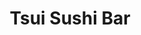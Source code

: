 ---
layout: place
title: Tsui Sushi Bar
permalink: /washington/seattle/tsui-sushi-bar.html
stateAbbr: WA
stateName: Washington
cityName: Seattle
seo:
  type: restaurant
  links: http://www.tsuisushi.com/
place_id: ChIJnQ8RUGkUkFQRcfTGUvZN43w
photos:
  - name: >-
      places/ChIJnQ8RUGkUkFQRcfTGUvZN43w/photos/AeeoHcJxk_NGQ9dHAZGb9wRzqo3-_EyBi0bbNXY_BfNsoQJVqhu0lp1vVoUFBVl3VvcCui--6P2JU3rgDieh4Uj3ujbfs427OEdpo8WIe_DHANMz27ejDt0eZltcOTK2tjJVzVOk3EiZzmYfXPoIDn-iUmgxTS9C5KUwQxR3HURsH3qqwYmyA9_VUCJ7VnqiKteQFkZUXv-eyKHfjfjoR--SN1vQ5N7TkBmh9KyE2uCgDzuOvbo0Sq7Ikorr9mxpFHE3eK2Q0l-fBNUISpHYgsWKHdDiJh7hQBzbo2MoljKM4mdBaA
    widthPx: 1893
    heightPx: 1065
    authorAttributions:
      - displayName: Tsui Sushi Bar
        uri: https://maps.google.com/maps/contrib/115201507669779201372
        photoUri: >-
          https://lh3.googleusercontent.com/a-/ALV-UjX-67WKPHgf-C3ZDpY0zejJYgA8kESl7XYbTHVS9MlMIvjTj43w=s100-p-k-no-mo
    flagContentUri: >-
      https://www.google.com/local/imagery/report/?cb_client=maps_api_places.places_api&image_key=!1e10!2sAF1QipOSc8W8ypjzY1cQ9kJ-7OMmTGIclrb6FZN6zf3E&hl=en-US
    googleMapsUri: >-
      https://www.google.com/maps/place//data=!3m4!1e2!3m2!1sAF1QipOSc8W8ypjzY1cQ9kJ-7OMmTGIclrb6FZN6zf3E!2e10!4m2!3m1!1s0x5490146950110f9d:0x7ce34df652c6f471
  - name: >-
      places/ChIJnQ8RUGkUkFQRcfTGUvZN43w/photos/AeeoHcJKwioOvTK1OhUxrvegLpvpcMXw2s-kqZ9JCwvALZf8fsIgW_8ZQDQ07BJLC2M6mj_l79yM2UBqQ7QHs70wOvLRsw_fuEMMTwxMaRGFr5eWbDNk5OpYMhMZqipBMceuIKbbMBD_nkDKVZQfTCFWDpAfSiaMAK8VhM4Mhoy6hmENc-za7l9OoLQHnj6pH-E4pIvfOJxwcjTYk1lBN1ePkQiZ_ygJaXla-ZPED1pQeRLkqNcB1da9YUHimEaUGGAdG6av69nVS7zElyWSscDkrGfhPEVrFQjq2c_e2WCONlDHRQ
    widthPx: 1440
    heightPx: 810
    authorAttributions:
      - displayName: Tsui Sushi Bar
        uri: https://maps.google.com/maps/contrib/115201507669779201372
        photoUri: >-
          https://lh3.googleusercontent.com/a-/ALV-UjX-67WKPHgf-C3ZDpY0zejJYgA8kESl7XYbTHVS9MlMIvjTj43w=s100-p-k-no-mo
    flagContentUri: >-
      https://www.google.com/local/imagery/report/?cb_client=maps_api_places.places_api&image_key=!1e10!2sAF1QipO9ToTPatloe73NCQFCSmBTPXXRfEObB6npEotS&hl=en-US
    googleMapsUri: >-
      https://www.google.com/maps/place//data=!3m4!1e2!3m2!1sAF1QipO9ToTPatloe73NCQFCSmBTPXXRfEObB6npEotS!2e10!4m2!3m1!1s0x5490146950110f9d:0x7ce34df652c6f471
  - name: >-
      places/ChIJnQ8RUGkUkFQRcfTGUvZN43w/photos/AeeoHcLyRvArYVnQBuOZjMK-NFYX0Cr5cb0b8NxwZ7TRMrygOC1aecrGcsbejAAjxS5P_CGKo8Dvl2RSYr762Cs9w0inwfn7aMyMNar6rakq8BGJ5bR4TBjuZid8CgN1sGGgWk9fTBwX450sAxPDJdXLkqenaFD7x0B-Fq3uFbUZJHOSWJ2vlar3iLY5kpfZ0p8m3Vtfynse4fKZ_EPZtVD-YfEipBOHiyGBTNrZv5ILMkosCoRrC68dxcI49bZD9HRwGnP9U5tZwe1fTFlCPyfgUkLOjhDlod1vDndAyyBoXEsWwg
    widthPx: 4164
    heightPx: 4800
    authorAttributions:
      - displayName: Tsui Sushi Bar
        uri: https://maps.google.com/maps/contrib/115201507669779201372
        photoUri: >-
          https://lh3.googleusercontent.com/a-/ALV-UjX-67WKPHgf-C3ZDpY0zejJYgA8kESl7XYbTHVS9MlMIvjTj43w=s100-p-k-no-mo
    flagContentUri: >-
      https://www.google.com/local/imagery/report/?cb_client=maps_api_places.places_api&image_key=!1e10!2sAF1QipPxZV2XlTr-hzuDjJ3yHU6NpftniYfLxrhKDxXJ&hl=en-US
    googleMapsUri: >-
      https://www.google.com/maps/place//data=!3m4!1e2!3m2!1sAF1QipPxZV2XlTr-hzuDjJ3yHU6NpftniYfLxrhKDxXJ!2e10!4m2!3m1!1s0x5490146950110f9d:0x7ce34df652c6f471
  - name: >-
      places/ChIJnQ8RUGkUkFQRcfTGUvZN43w/photos/AeeoHcLL97_QA724EDvwi-QzLvqjB52HgZMcZyrRRTPaRjllAx2gLE_TjKuCKxiVKAoCNhuqeivke6EESQcZ20Da_FNg4cnKHwI5Dygb72B5piVhUhRo5iGOQBztewbHGAmYL7CfItmlYwnzS-BryLoTtOTA0G8ZjCoTBy5cOiDlqWQBf9MgCGIuN2xxj1BrhNsop0bOeekWq9R-DbA7dlr-1Ulh5yu_5pl0GA04pFNDABL75StTItWDOUVQu2AKDFVGFBWup_H70tV_Jf3ds1xFBxqB3IyON_pJHQtoon_cdR1zOw
    widthPx: 3000
    heightPx: 3113
    authorAttributions:
      - displayName: Tsui Sushi Bar
        uri: https://maps.google.com/maps/contrib/115201507669779201372
        photoUri: >-
          https://lh3.googleusercontent.com/a-/ALV-UjX-67WKPHgf-C3ZDpY0zejJYgA8kESl7XYbTHVS9MlMIvjTj43w=s100-p-k-no-mo
    flagContentUri: >-
      https://www.google.com/local/imagery/report/?cb_client=maps_api_places.places_api&image_key=!1e10!2sAF1QipPF63QBn7M_afSJJuKrcHoNzNQwFD-Czfa-z0Dw&hl=en-US
    googleMapsUri: >-
      https://www.google.com/maps/place//data=!3m4!1e2!3m2!1sAF1QipPF63QBn7M_afSJJuKrcHoNzNQwFD-Czfa-z0Dw!2e10!4m2!3m1!1s0x5490146950110f9d:0x7ce34df652c6f471
  - name: >-
      places/ChIJnQ8RUGkUkFQRcfTGUvZN43w/photos/AeeoHcLT5SiV_XNEk_H2OAfbGvnF0T1BIPsIOsZWQmvwSMdlLk1Y63lcYNHIBfJN051OnfLs1XP_59p8_Sc7yYqmHDndegLYNFwcNifIWRehkVxMgCJQcJbOBZI6OpSSwluEWq0l9zpCOdH_wOwlpBrbHOgHXxwXFpRUu8ta_M5tgOrJsMXV3ME8Yw2OTRCK-v7xRWj8FQ887-7tbvtOoCuLAyA_9teMEIb-D-0eFwCn0tbkeLX4eis1iEoLunwLMwJrDgIzEcNwYedTkVAEchsFlI3Zm7-wt6o5qklHCNlVG0T6Rg
    widthPx: 1440
    heightPx: 810
    authorAttributions:
      - displayName: Tsui Sushi Bar
        uri: https://maps.google.com/maps/contrib/115201507669779201372
        photoUri: >-
          https://lh3.googleusercontent.com/a-/ALV-UjX-67WKPHgf-C3ZDpY0zejJYgA8kESl7XYbTHVS9MlMIvjTj43w=s100-p-k-no-mo
    flagContentUri: >-
      https://www.google.com/local/imagery/report/?cb_client=maps_api_places.places_api&image_key=!1e10!2sAF1QipMGd9WjT5zGrja_kMO1DCA5E7LaJG2AGLdyOcjf&hl=en-US
    googleMapsUri: >-
      https://www.google.com/maps/place//data=!3m4!1e2!3m2!1sAF1QipMGd9WjT5zGrja_kMO1DCA5E7LaJG2AGLdyOcjf!2e10!4m2!3m1!1s0x5490146950110f9d:0x7ce34df652c6f471
  - name: >-
      places/ChIJnQ8RUGkUkFQRcfTGUvZN43w/photos/AeeoHcJo3vDP0ZsH_CpGKE9WyaNmA2vlJDhedPZwYHThf1jlNNuj8xsjAVSbl1eRlxRE-RJfqDln-NUK5DiFsoUJ4BqGvLRYtDjFTh2ufm5fXsBm4lILWe2P4s4efEC822aOi89SLLhO2mdacEJBgSvhC7uhAc0KxU7nk7SRbvyjGpZsZdShlr6v2vjZ6j_UoRv27lkgltiFlgBPHIDSTL40X7fDkN1boYifQhD5hKCHMNBecdZbvzkFJjWa_dEcaYYt9D0ql0RuSG7j_QfWw4d4c4Ph4TilxfS7cfBFPVCdUZ6UZPT6UvJkzpLxeoz_IegBD8_euGVaVqrYYhudgzm3sJPFXoRHiJ6Ba138z0KBzx0TU57QXy3ZerxNjCf5-CPU87lR3X8TPPipIDI2JehwVZ88Pcyl7rGA5T2yzxsQ8QN-9Q
    widthPx: 4080
    heightPx: 3072
    authorAttributions:
      - displayName: Brendon Keelan
        uri: https://maps.google.com/maps/contrib/114883466797677183953
        photoUri: >-
          https://lh3.googleusercontent.com/a/ACg8ocKIxmRd2lB9NOjqK9OU0ZntwXIITokU0xK4hqXGq5YMnWJoxA=s100-p-k-no-mo
    flagContentUri: >-
      https://www.google.com/local/imagery/report/?cb_client=maps_api_places.places_api&image_key=!1e10!2sCIHM0ogKEICAgICTo7DABg&hl=en-US
    googleMapsUri: >-
      https://www.google.com/maps/place//data=!3m4!1e2!3m2!1sCIHM0ogKEICAgICTo7DABg!2e10!4m2!3m1!1s0x5490146950110f9d:0x7ce34df652c6f471
  - name: >-
      places/ChIJnQ8RUGkUkFQRcfTGUvZN43w/photos/AeeoHcI2bH1wiHgU1DYi5kLs93ZK2oZ6UCc76aGz7QYba0Wp7gqmGKH8oMITBk9YHcRA1lZ3PeMX5DXKAeGXH_lEw2gN-6wOarc9GsIG9bTrN8uHiwC3nBy398BlqUJhcO8zaDrt0ImhthvqiOcCH24vO5EY-eAUnmgJ78BYijra2wStyOQYYRM--fL9AyC9o33RkHg7WYI7oMSKGYRA7906Gm8jPuPo9wTZHUNOTdBQp5T0iHgQA_JhHF425fpJyHpsW7bAbEdGmDBqdFfDvGu3CqfbfUM7mtNIvTmXBIxEOtV3dQ
    widthPx: 1812
    heightPx: 2176
    authorAttributions:
      - displayName: Tsui Sushi Bar
        uri: https://maps.google.com/maps/contrib/115201507669779201372
        photoUri: >-
          https://lh3.googleusercontent.com/a-/ALV-UjX-67WKPHgf-C3ZDpY0zejJYgA8kESl7XYbTHVS9MlMIvjTj43w=s100-p-k-no-mo
    flagContentUri: >-
      https://www.google.com/local/imagery/report/?cb_client=maps_api_places.places_api&image_key=!1e10!2sAF1QipPVEYFvdt2C0aMez_J8AcXpF7enEceBAngl512S&hl=en-US
    googleMapsUri: >-
      https://www.google.com/maps/place//data=!3m4!1e2!3m2!1sAF1QipPVEYFvdt2C0aMez_J8AcXpF7enEceBAngl512S!2e10!4m2!3m1!1s0x5490146950110f9d:0x7ce34df652c6f471
  - name: >-
      places/ChIJnQ8RUGkUkFQRcfTGUvZN43w/photos/AeeoHcIF6X7IpCoLHWWup_ZIOalA01Qbv0QPSvSkf4Xy9ohm4csLn2Any2U2CFw_MRTnYEeJb-PM-Hl-brJxp8B7SCX6QGEJu7FzTt924XgR-M0wRt8-xdkL22yGFhW1Y7oHqXZg8ZKybi_EH1yJF5TX3azo4-YC8aKDFJDM_bp_Emw3LXqf3uxHawjc9mWrHGz01dru8-TXKS6rRBOsYC52BnsA3-qqOyDo4HxwSTCByVTUGW09849tQdltw6-Pg5-j9Sq7vvRNrxFsfWTsmqWyu_XKBKVrNPJS1-_0P7ptsck8vw
    widthPx: 3600
    heightPx: 4800
    authorAttributions:
      - displayName: Tsui Sushi Bar
        uri: https://maps.google.com/maps/contrib/115201507669779201372
        photoUri: >-
          https://lh3.googleusercontent.com/a-/ALV-UjX-67WKPHgf-C3ZDpY0zejJYgA8kESl7XYbTHVS9MlMIvjTj43w=s100-p-k-no-mo
    flagContentUri: >-
      https://www.google.com/local/imagery/report/?cb_client=maps_api_places.places_api&image_key=!1e10!2sAF1QipOZRLwGHjQ70ETvKXFzf2MxB-pewGFzldA2Ou3J&hl=en-US
    googleMapsUri: >-
      https://www.google.com/maps/place//data=!3m4!1e2!3m2!1sAF1QipOZRLwGHjQ70ETvKXFzf2MxB-pewGFzldA2Ou3J!2e10!4m2!3m1!1s0x5490146950110f9d:0x7ce34df652c6f471
  - name: >-
      places/ChIJnQ8RUGkUkFQRcfTGUvZN43w/photos/AeeoHcJLDuIcvhXV7XlOdNx1e3j-OJsLsHHIp_NL1xM5q70t3KzwVl74CpTjGEw1HHky8bBEkWSa7eQH8cHMXph09oKFEm7ooJDeh9YSHVprJUH1b1535lrFVEwSsuX2bIR_7XbcAivoj75cNKJy_PanGADfaOE78eSgxL7NdZwn3jiTSLqTlQbhvWt2pDEI_241n9Qha-08hUyaYSXCgdEHHImU4uAPSChZVlMI2I1e8qkwwHDCVy61NbS9Iep7ZpY_vWBnUd6kn2oVBWoUC4GtuPDKELazVYwLFUHMCQNLOrJuEA
    widthPx: 4800
    heightPx: 3600
    authorAttributions:
      - displayName: Tsui Sushi Bar
        uri: https://maps.google.com/maps/contrib/115201507669779201372
        photoUri: >-
          https://lh3.googleusercontent.com/a-/ALV-UjX-67WKPHgf-C3ZDpY0zejJYgA8kESl7XYbTHVS9MlMIvjTj43w=s100-p-k-no-mo
    flagContentUri: >-
      https://www.google.com/local/imagery/report/?cb_client=maps_api_places.places_api&image_key=!1e10!2sAF1QipP8rjQbL4zLVnLBgvMo3DtipLDFC_9K6t5U16mP&hl=en-US
    googleMapsUri: >-
      https://www.google.com/maps/place//data=!3m4!1e2!3m2!1sAF1QipP8rjQbL4zLVnLBgvMo3DtipLDFC_9K6t5U16mP!2e10!4m2!3m1!1s0x5490146950110f9d:0x7ce34df652c6f471
  - name: >-
      places/ChIJnQ8RUGkUkFQRcfTGUvZN43w/photos/AeeoHcLy5VBt63emc7qFxF6P-6JZwlJgNibwCNHfuzCflWOr0mB04KDkOOy9Hx_db2JFaT6MSvEY-5WEcAzv22raJ1rrJJLefQ6C08trCDogjV_cIlufLXETB0rEc_3ZxveLkGpAhj_YtJWLlS4bUdkKg5XMyLwzBVOau-ZwKjFjk43-4vB3I8RkBIVSjlf2uixdPJM2IUIdg4cOfBGxvUcpIcu2lvK1i28uqUMGxz0luSepm6ubUt7Mmb5ZgDlmZ-lvuVEcKliAmgPJXNuQ2UaRuj3Dp242LON1YbdwoXlsZ5BDto-wzA0IYhi7mOexr2Mac7psd1LMFaT2ZWcSnLxCMPM6AYv0afVu8P2caK7k6Srj95RWRihfqwavt4-gErOnrayGXCvfpIiM52WLV23TCxXGOJPm-vpNMwjW9dBdLfdijw
    widthPx: 3456
    heightPx: 4608
    authorAttributions:
      - displayName: A J
        uri: https://maps.google.com/maps/contrib/111610297269022268012
        photoUri: >-
          https://lh3.googleusercontent.com/a-/ALV-UjXMgMcita5lDggktw2GkgWq92ks8LXgzfDD9phEMOSCVO08eIThdQ=s100-p-k-no-mo
    flagContentUri: >-
      https://www.google.com/local/imagery/report/?cb_client=maps_api_places.places_api&image_key=!1e10!2sCIHM0ogKEICAgIDeycGfRw&hl=en-US
    googleMapsUri: >-
      https://www.google.com/maps/place//data=!3m4!1e2!3m2!1sCIHM0ogKEICAgIDeycGfRw!2e10!4m2!3m1!1s0x5490146950110f9d:0x7ce34df652c6f471
address: 6421 Latona Ave NE, Seattle, WA 98115, USA
street: 6421 Latona Ave NE
city: Seattle
state: WA
zip: '98115'
country: USA
neighborhood: Green Lake
latitude: '47.675744'
longitude: '-122.325578'
accessibility_options:
  wheelchairAccessibleEntrance: true
  wheelchairAccessibleRestroom: true
  wheelchairAccessibleSeating: true
business_status: OPERATIONAL
name: Tsui Sushi Bar
google_maps_links:
  directionsUri: >-
    https://www.google.com/maps/dir//''/data=!4m7!4m6!1m1!4e2!1m2!1m1!1s0x5490146950110f9d:0x7ce34df652c6f471!3e0
  placeUri: https://maps.google.com/?cid=8999122200762446961
  writeAReviewUri: >-
    https://www.google.com/maps/place//data=!4m3!3m2!1s0x5490146950110f9d:0x7ce34df652c6f471!12e1
  reviewsUri: >-
    https://www.google.com/maps/place//data=!4m4!3m3!1s0x5490146950110f9d:0x7ce34df652c6f471!9m1!1b1
  photosUri: >-
    https://www.google.com/maps/place//data=!4m3!3m2!1s0x5490146950110f9d:0x7ce34df652c6f471!10e5
primary_type: Sushi Restaurant
opening_hours:
  openNow: false
  periods:
    - open:
        day: 0
        hour: 16
        minute: 30
      close:
        day: 0
        hour: 20
        minute: 30
    - open:
        day: 1
        hour: 16
        minute: 30
      close:
        day: 1
        hour: 20
        minute: 30
    - open:
        day: 3
        hour: 16
        minute: 30
      close:
        day: 3
        hour: 20
        minute: 30
    - open:
        day: 4
        hour: 16
        minute: 30
      close:
        day: 4
        hour: 20
        minute: 30
    - open:
        day: 5
        hour: 16
        minute: 30
      close:
        day: 5
        hour: 21
        minute: 30
    - open:
        day: 6
        hour: 16
        minute: 30
      close:
        day: 6
        hour: 21
        minute: 0
  weekdayDescriptions:
    - 'Monday: 4:30 – 8:30 PM'
    - 'Tuesday: Closed'
    - 'Wednesday: 4:30 – 8:30 PM'
    - 'Thursday: 4:30 – 8:30 PM'
    - 'Friday: 4:30 – 9:30 PM'
    - 'Saturday: 4:30 – 9:00 PM'
    - 'Sunday: 4:30 – 8:30 PM'
  nextOpenTime: '2025-05-03T23:30:00Z'
secondary_opening_hours:
  - openNow: false
    periods:
      - open:
          day: 0
          hour: 16
          minute: 30
        close:
          day: 0
          hour: 17
          minute: 30
      - open:
          day: 1
          hour: 16
          minute: 30
        close:
          day: 1
          hour: 17
          minute: 30
      - open:
          day: 3
          hour: 16
          minute: 30
        close:
          day: 3
          hour: 17
          minute: 30
      - open:
          day: 4
          hour: 16
          minute: 30
        close:
          day: 4
          hour: 17
          minute: 30
      - open:
          day: 5
          hour: 16
          minute: 30
        close:
          day: 5
          hour: 17
          minute: 30
      - open:
          day: 6
          hour: 16
          minute: 30
        close:
          day: 6
          hour: 17
          minute: 30
    weekdayDescriptions:
      - 'Monday: 4:30 – 5:30 PM'
      - 'Tuesday: Closed'
      - 'Wednesday: 4:30 – 5:30 PM'
      - 'Thursday: 4:30 – 5:30 PM'
      - 'Friday: 4:30 – 5:30 PM'
      - 'Saturday: 4:30 – 5:30 PM'
      - 'Sunday: 4:30 – 5:30 PM'
    secondaryHoursType: HAPPY_HOUR
    nextOpenTime: '2025-05-03T23:30:00Z'
phone: (206) 402-3553
price_level: PRICE_LEVEL_MODERATE
price_range: $20 &ndash; $30
rating: '4.3'
rating_count: 442
website: http://www.tsuisushi.com/
description: >-
  Explore Tsui Sushi Bar$$$Tsui Sushi Bar in Seattle, WA, stands out as a
  welcoming spot for fresh Japanese cuisine in the lively Green Lake area. This
  sushi restaurant delights with its carefully crafted rolls and dishes that
  highlight quality ingredients, making it a go-to choice for anyone seeking
  authentic flavors nearby. Accessibility features like wheelchair-friendly
  entrances and seating ensure a comfortable visit for all, while the cozy
  atmosphere adds to the appeal for casual dinners or quick bites. Operating
  evenings throughout the week, it's ideal for those exploring top-rated sushi
  options in the region, blending tradition with a modern touch that keeps
  diners coming back.
generative_summary: >-
  Explore Tsui Sushi Bar$$$Tsui Sushi Bar in Seattle, WA, stands out as a
  welcoming spot for fresh Japanese cuisine in the lively Green Lake area. This
  sushi restaurant delights with its carefully crafted rolls and dishes that
  highlight quality ingredients, making it a go-to choice for anyone seeking
  authentic flavors nearby. Accessibility features like wheelchair-friendly
  entrances and seating ensure a comfortable visit for all, while the cozy
  atmosphere adds to the appeal for casual dinners or quick bites. Operating
  evenings throughout the week, it's ideal for those exploring top-rated sushi
  options in the region, blending tradition with a modern touch that keeps
  diners coming back.
generative_disclosure: Summarized by AI using the Grok-3-Mini model.
reviews: null
review_summary: >-
  Visitor Feedback Highlights$$$Visitors to this sushi spot often praise the
  fresh and flavorful rolls that make it a standout among local eateries, with
  many noting the solid value for the price. Feedback frequently highlights the
  welcoming vibe and attentive service that enhance the overall experience, even
  if things can get busy during peak times. While some mention occasional waits,
  the general consensus leans positive, appreciating the consistent quality that
  earns its strong rating. Overall, it's a reliable pick for sushi lovers in the
  area, offering a mix of tasty options and a relaxed setting that keeps the
  energy upbeat and satisfying.
review_disclosure: Summarized by AI using the Grok-3-Mini model.
parking_options: null
payment_options: null
allow_dogs: null
curbside_pickup: null
delivery: null
dine_in: null
good_for_children: null
good_for_groups: null
good_for_sports: null
live_music: null
menu_for_children: null
outdoor_seating: null
reservable: null
restroom: null
serves_beer: null
serves_breakfast: null
serves_brunch: null
serves_cocktails: null
serves_coffee: null
serves_dinner: null
serves_dessert: null
serves_lunch: null
serves_vegetarian_food: null
serves_wine: null
takeout: null
update_category: enterprise
places_description: null

---
